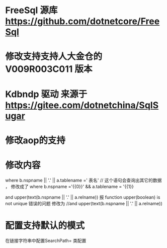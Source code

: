 # FreeSql 源库 https://github.com/dotnetcore/FreeSql



# 修改支持支持人大金仓的V009R003C011 版本
# Kdbndp 驱动 来源于 https://gitee.com/dotnetchina/SqlSugar
# 修改aop的支持
# 修改内容
 where b.nspname || '.' || a.tablename =' 表名'   // 这个语句会查询出其它的数据 ， 修改成了 where b.nspname ='{{0}}' && a.tablename = '{{1}}

 and upper(text(b.nspname || '.' || a.relname))  报 function upper(boolean) is not unique 错误的问题  修改为 //and upper(text(b.nspname || '.' || a.relname))

 # 配置支持默认的模式
 在链接字符串中配置SearchPath= 类配置
 
 

 

